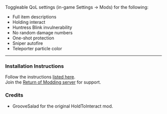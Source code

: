 Toggleable QoL settings (in-game Settings -> Mods) for the following:
- Full item descriptions
- Holding interact
- Huntress Blink invulnerability
- No random damage numbers
- One-shot protection
- Sniper autofire
- Teleporter particle color

---

### Installation Instructions
Follow the instructions [listed here](https://docs.google.com/document/d/1NgLwb8noRLvlV9keNc_GF2aVzjARvUjpND2rxFgxyfw/edit?usp=sharing).  
Join the [Return of Modding server](https://discord.gg/VjS57cszMq) for support.  

### Credits
- GrooveSalad for the original HoldToInteract mod.